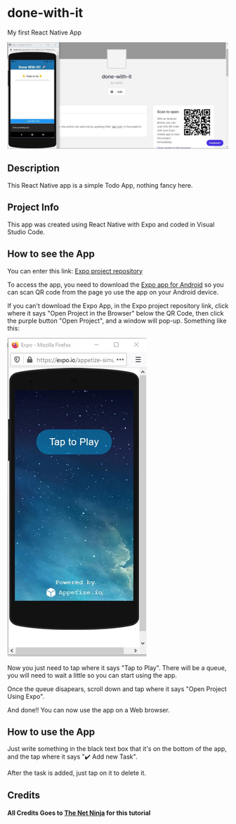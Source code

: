 # done-with-it

My first React Native App

![React Native Resume App Template](done-with-it.png?raw=true "React Native Resume App Template")

## Description

This React Native app is a simple Todo App, nothing fancy here.

## Project Info

This app was created using React Native with Expo and coded in Visual Studio Code.

## How to see the App

You can enter this link: <a target="_blank" href='https://expo.io/@crari93/projects/done-with-it'>Expo project repository</a>

To access the app, you need to download the <a target="_blank" href='https://play.google.com/store/apps/details?id=host.exp.exponent&hl=es-419'>Expo app for Android</a> so you can scan QR code from the page yo use the app on your Android device.

If you can't download the Expo App, in the Expo project repository link, click where it says "Open Project in the Browser" below the QR Code, then click the purple button "Open Project", and a window will pop-up. Something like this:

![Browser App Template](browser-app.png?raw=true "Browser App Template")

Now you just need to tap where it says "Tap to Play". There will be a queue, you will need to wait a little so you can start using the app.

Once the queue disapears, scroll down and tap where it says "Open Project Using Expo".

And done!!
You can now use the app on a Web browser.

## How to use the App

Just write something in the black text box that it's on the bottom of the app, and the tap where it says "✔️ Add new Task".

After the task is added, just tap on it to delete it.

## Credits

#### All Credits Goes to <a target="_blank" href='https://www.youtube.com/c/TheNetNinja'>The Net Ninja</a> for this tutorial
